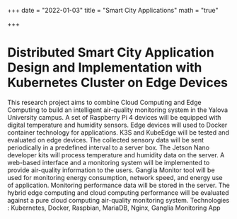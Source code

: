 +++
date = "2022-01-03"
title = "Smart City Applications"
math = "true"

+++


# Distributed Smart City Application Design and Implementation with Kubernetes Cluster on Edge Devices

This research project aims to combine Cloud Computing and Edge Computing to build an intelligent air-quality monitoring system in the Yalova University campus. A set of Raspberry Pi 4 devices will be equipped with digital temperature and humidity sensors. Edge devices will used to Docker container technology for applications. K3S and KubeEdge will be tested and evaluated on edge devices. The collected sensory data will be sent periodically in a predefined interval to a server box. The Jetson Nano developer kits will process temperature and humidity data on the server. A web-based interface and a monitoring system will be implemented to provide air-quality information to the users. Ganglia Monitor tool will be used for monitoring energy consumption, network speed, and energy use of application. Monitoring performance data will be stored in the server. The hybrid edge computing and cloud computing performance will be evaluated against a pure cloud computing air-quality monitoring system.
Technologies : Kubernetes, Docker, Raspbian, MariaDB, Nginx, Ganglia Monitoring App
